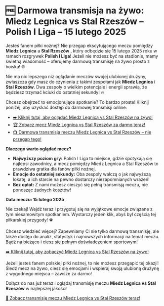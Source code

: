 # 🆓 Darmowa transmisja na żywo: Miedz Legnica vs Stal Rzeszów – Polish I Liga – 15 lutego 2025

Jesteś fanem piłki nożnej? Nie przegap ekscytującego meczu pomiędzy **Miedz Legnica** a **Stal Rzeszów** , który odbędzie się 15 lutego 2025 roku w ramach rozgrywek **Polish I Liga**! Jeżeli nie możesz być na stadionie, mamy świetną wiadomość – oferujemy darmową transmisję na żywo prosto z boiska! 🌐

Nie ma nic lepszego niż oglądanie meczów swojej ulubionej drużyny, zwłaszcza gdy masz do czynienia z takimi zespołami jak **Miedz Legnica** i **Stal Rzeszów**. Dwa zespoły o wielkim potencjale i energii sprawią, że będziesz trzymać kciuki do ostatniej sekundy! 🔥

Chcesz obejrzeć to emocjonujące spotkanie? To bardzo proste! Kliknij poniżej, aby uzyskać dostęp do darmowej transmisji online:

- [➡️ Kliknij tutaj, aby oglądać Miedz Legnica vs Stal Rzeszów na żywo!](https://tinyurl.com/livestreamfreeo?st=Miedz+Legnica+vs+Stal+Rzesz%C3%B3w&si=ghc)
- [🏆 Zobacz mecz Miedz Legnica vs Stal Rzeszów za darmo teraz!](https://tinyurl.com/livestreamfreeo?st=Miedz+Legnica+vs+Stal+Rzesz%C3%B3w&si=ghc)
- [📺 Darmowa transmisja meczu Miedz Legnica vs Stal Rzeszów – nie przegap tego!](https://tinyurl.com/livestreamfreeo?st=Miedz+Legnica+vs+Stal+Rzesz%C3%B3w&si=ghc)

**Dlaczego warto oglądać mecz?**

- **Najwyższy poziom gry:** Polish I Liga to miejsce, gdzie spotykają się najlepsi zawodnicy, a mecz pomiędzy Miedz Legnica a Stal Rzeszów to prawdziwa gratka dla fanów piłki nożnej.
- **Emocje do ostatniej sekundy:** Oba zespoły walczą o jak najwyższą lokatę, a ich starcie na pewno dostarczy niezapomnianych wrażeń!
- **Bez opłat:** Z nami możesz cieszyć się pełną transmisją meczu, nie ponosząc żadnych kosztów!

**Data meczu: 15 lutego 2025**

Nie czekaj! Wejdź teraz i przygotuj się na wyjątkowe emocje związane z tym niesamowitym spotkaniem. Wystarczy jeden klik, abyś był częścią tej piłkarskiej przygody! ⚽

Chcesz wiedzieć więcej? Zapewniamy Ci nie tylko darmową transmisję, ale także dostęp do analiz, statystyk i najnowszych informacji na temat meczu. Bądź na bieżąco i ciesz się pełnym doświadczeniem sportowym!

[➡️ Kliknij tutaj, aby zobaczyć Miedz Legnica vs Stal Rzeszów na żywo!](https://tinyurl.com/livestreamfreeo?st=Miedz+Legnica+vs+Stal+Rzesz%C3%B3w&si=ghc)

Jeżeli jesteś fanem polskiej piłki nożnej, to nie możesz przegapić tej okazji! Śledź mecz na żywo, ciesz się emocjami i wspieraj swoją ulubioną drużynę z wygodnego miejsca – zawsze za darmo!

Dołącz do nas już teraz i oglądaj transmisję meczu **Miedz Legnica vs Stal Rzeszów** w najlepszej jakości!

[🏅 Zobacz transmisję meczu Miedz Legnica vs Stal Rzeszów teraz!](https://tinyurl.com/livestreamfreeo?st=Miedz+Legnica+vs+Stal+Rzesz%C3%B3w&si=ghc)
